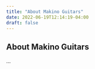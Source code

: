 ```yaml
---
title: "About Makino Guitars"
date: 2022-06-19T12:14:19-04:00
draft: false
---
```


## About Makino Guitars

...